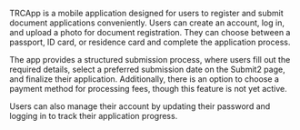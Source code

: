 TRCApp is a mobile application designed for users to register and submit document applications conveniently. Users can create an account, log in, and upload a photo for document registration. They can choose between a passport, ID card, or residence card and complete the application process.

The app provides a structured submission process, where users fill out the required details, select a preferred submission date on the Submit2 page, and finalize their application. Additionally, there is an option to choose a payment method for processing fees, though this feature is not yet active.

Users can also manage their account by updating their password and logging in to track their application progress.

